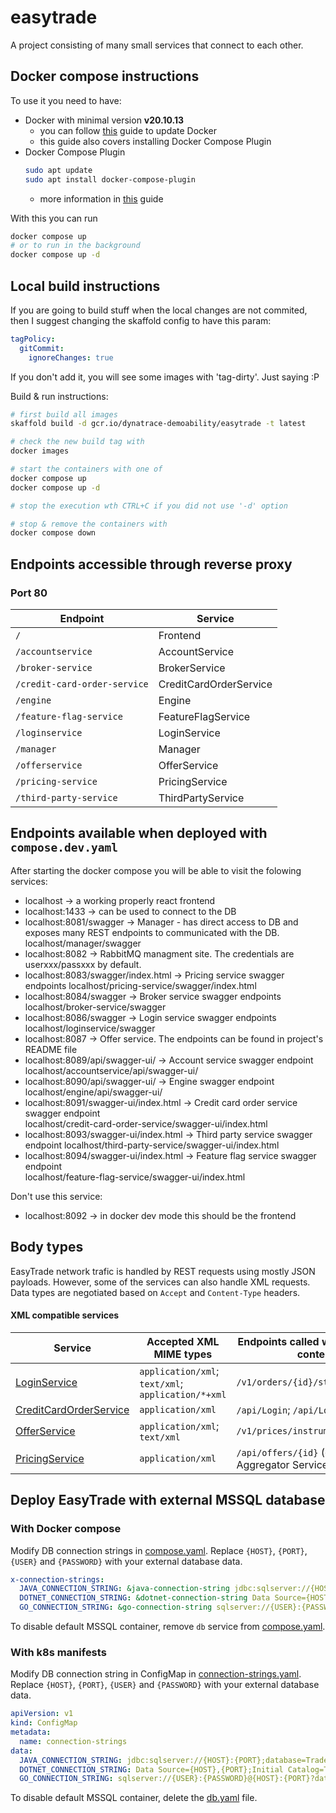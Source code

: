 # easytrade

A project consisting of many small services that connect to each other.

## Docker compose instructions

To use it you need to have:

- Docker with minimal version **v20.10.13**
  - you can follow [this](https://docs.docker.com/engine/install/ubuntu/) guide to update Docker
  - this guide also covers installing Docker Compose Plugin
- Docker Compose Plugin
  ```bash
  sudo apt update
  sudo apt install docker-compose-plugin
  ```
  - more information in [this](https://docs.docker.com/compose/install/linux/) guide

With this you can run

```bash
docker compose up
# or to run in the background
docker compose up -d
```

## Local build instructions

If you are going to build stuff when the local changes are not commited, then I suggest changing the skaffold config to have this param:

```yaml
tagPolicy:
  gitCommit:
    ignoreChanges: true
```

If you don't add it, you will see some images with 'tag-dirty'. Just saying :P

Build & run instructions:

```bash
# first build all images
skaffold build -d gcr.io/dynatrace-demoability/easytrade -t latest

# check the new build tag with
docker images

# start the containers with one of
docker compose up
docker compose up -d

# stop the execution wth CTRL+C if you did not use '-d' option

# stop & remove the containers with
docker compose down
```

## Endpoints accessible through reverse proxy

### Port 80

| Endpoint                     | Service                |
| ---------------------------- | ---------------------- |
| `/`                          | Frontend               |
| `/accountservice`            | AccountService         |
| `/broker-service`            | BrokerService          |
| `/credit-card-order-service` | CreditCardOrderService |
| `/engine`                    | Engine                 |
| `/feature-flag-service`      | FeatureFlagService     |
| `/loginservice`              | LoginService           |
| `/manager`                   | Manager                |
| `/offerservice`              | OfferService           |
| `/pricing-service`           | PricingService         |
| `/third-party-service`       | ThirdPartyService      |

## Endpoints available when deployed with `compose.dev.yaml`

After starting the docker compose you will be able to visit the folowing services:

- localhost -> a working properly react frontend
- localhost:1433 -> can be used to connect to the DB
- localhost:8081/swagger -> Manager - has direct access to DB and exposes many REST endpoints to communicated with the DB.
  localhost/manager/swagger
- localhost:8082 -> RabbitMQ managment site. The credentials are userxxx/passxxx by default.
- localhost:8083/swagger/index.html -> Pricing service swagger endpoints
  localhost/pricing-service/swagger/index.html
- localhost:8084/swagger -> Broker service swagger endpoints  
  localhost/broker-service/swagger
- localhost:8086/swagger -> Login service swagger endpoints  
  localhost/loginservice/swagger
- localhost:8087 -> Offer service. The endpoints can be found in project's README file
- localhost:8089/api/swagger-ui/ -> Account service swagger endpoint  
  localhost/accountservice/api/swagger-ui/
- localhost:8090/api/swagger-ui/ -> Engine swagger endpoint  
  localhost/engine/api/swagger-ui/
- localhost:8091/swagger-ui/index.html -> Credit card order service swagger endpoint  
  localhost/credit-card-order-service/swagger-ui/index.html
- localhost:8093/swagger-ui/index.html -> Third party service swagger endpoint
  localhost/third-party-service/swagger-ui/index.html
- localhost:8094/swagger-ui/index.html -> Feature flag service swagger endpoint  
  localhost/feature-flag-service/swagger-ui/index.html

Don't use this service:

- localhost:8092 -> in docker dev mode this should be the frontend

## Body types

EasyTrade network trafic is handled by REST requests using mostly JSON payloads. However, some of the services
can also handle XML requests. Data types are negotiated based on `Accept` and `Content-Type` headers.

#### XML compatible services

| Service                                                             | Accepted XML MIME types                            | Endpoints called with XML as default content type   |
| ------------------------------------------------------------------- | -------------------------------------------------- | --------------------------------------------------- |
| [LoginService](./src/loginservice/easyTradeLoginService/README.md)  | `application/xml`; `text/xml`; `application/*+xml` | `/v1/orders/{id}/status/latest`                     |
| [CreditCardOrderService](./src/credit-card-order-service/README.md) | `application/xml`                                  | `/api/Login`; `/api/Logout`; `/api/Signup`          |
| [OfferService](./src/offerservice/README.md)                        | `application/xml`; `text/xml`                      | `/v1/prices/instrument/{instrumentId}`              |
| [PricingService](./src/pricing-service/README.md)                   | `application/xml`                                  | `/api/offers/{id}` (called from Aggregator Service) |

## Deploy EasyTrade with external MSSQL database

### With Docker compose

Modify DB connection strings in [compose.yaml](./compose.yaml).
Replace `{HOST}`, `{PORT}`, `{USER}` and `{PASSWORD}` with your external database data.

```yaml
x-connection-strings:
  JAVA_CONNECTION_STRING: &java-connection-string jdbc:sqlserver://{HOST}:{PORT};database=TradeManagement;user={USER};password={PASSWORD};encrypt=false;trustServerCertificate=false;loginTimeout=30;
  DOTNET_CONNECTION_STRING: &dotnet-connection-string Data Source={HOST},{PORT};Initial Catalog=TradeManagement;Persist Security Info=True;User ID={USER};Password={PASSWORD};TrustServerCertificate=true
  GO_CONNECTION_STRING: &go-connection-string sqlserver://{USER}:{PASSWORD}@{HOST}:{PORT}?database=TradeManagement&connection+encrypt=false&connection+TrustServerCertificate=false&connection+loginTimeout=30
```

To disable default MSSQL container, remove `db` service from [compose.yaml](./compose.yaml).

### With k8s manifests

Modify DB connection string in ConfigMap in [connection-strings.yaml](./kubernetes-manifests/connection-strings.yaml).
Replace `{HOST}`, `{PORT}`, `{USER}` and `{PASSWORD}` with your external database data.

```yaml
apiVersion: v1
kind: ConfigMap
metadata:
  name: connection-strings
data:
  JAVA_CONNECTION_STRING: jdbc:sqlserver://{HOST}:{PORT};database=TradeManagement;user={USER};password={PASSWORD};encrypt=false;trustServerCertificate=false;loginTimeout=30;
  DOTNET_CONNECTION_STRING: Data Source={HOST},{PORT};Initial Catalog=TradeManagement;Persist Security Info=True;User ID={USER};Password={PASSWORD};TrustServerCertificate=true
  GO_CONNECTION_STRING: sqlserver://{USER}:{PASSWORD}@{HOST}:{PORT}?database=TradeManagement&connection+encrypt=false&connection+TrustServerCertificate=false&connection+loginTimeout=30
```

To disable default MSSQL container, delete the [db.yaml](./kubernetes-manifests/db.yaml) file.
